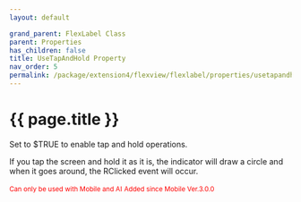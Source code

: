 ```yaml
---
layout: default

grand_parent: FlexLabel Class
parent: Properties
has_children: false
title: UseTapAndHold Property
nav_order: 5
permalink: /package/extension4/flexview/flexlabel/properties/usetapandhold
---
```

# {{ page.title }}

Set to $TRUE to enable tap and hold operations.

If you tap the screen and hold it as it is, the indicator will draw a circle and when it goes around, the RClicked event will occur.

<small><span style="color:red">Can only be used with Mobile and AI</span></small>
<small><span style="color:red">Added since Mobile Ver.3.0.0</span></small> 